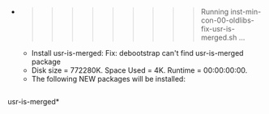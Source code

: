 * >>>>>>>>> Running inst-min-con-00-oldlibs-fix-usr-is-merged.sh ...
  * Install usr-is-merged: Fix: debootstrap can't find usr-is-merged package
  * Disk size = 772280K. Space Used = 4K. Runtime = 00:00:00:00.
  * The following NEW packages will be installed:
  ```bash
usr-is-merged*
  ```
